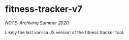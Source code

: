 # fitness-tracker-v7

_NOTE: Archiving Summer 2020._

Likely the last vanillia JS version of the fitness tracker tool.
